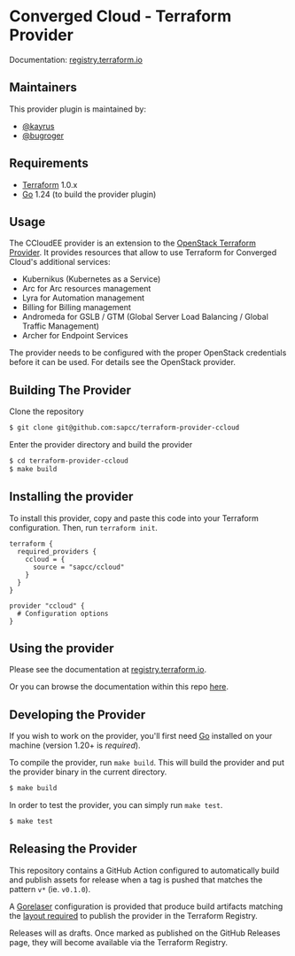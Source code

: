 Converged Cloud - Terraform Provider
=======================================================

Documentation: [registry.terraform.io](https://registry.terraform.io/providers/sapcc/ccloud/latest/docs)

Maintainers
-----------

This provider plugin is maintained by:

  * [@kayrus](https://github.com/kayrus)
  * [@bugroger](https://github.com/BugRoger)

Requirements
------------

- [Terraform](https://www.terraform.io/downloads.html) 1.0.x
- [Go](https://golang.org/doc/install) 1.24 (to build the provider plugin)

Usage
---------------------

The CCloudEE provider is an extension to the [OpenStack Terraform
Provider](https://github.com/terraform-provider-openstack/terraform-provider-openstack).
It provides resources that allow to use Terraform for Converged Cloud's
additional services:

  * Kubernikus (Kubernetes as a Service)
  * Arc for Arc resources management
  * Lyra for Automation management
  * Billing for Billing management
  * Andromeda for GSLB / GTM (Global Server Load Balancing / Global Traffic Management)
  * Archer for Endpoint Services

The provider needs to be configured with the proper OpenStack credentials
before it can be used. For details see the OpenStack provider.

Building The Provider
---------------------

Clone the repository

```sh
$ git clone git@github.com:sapcc/terraform-provider-ccloud
```

Enter the provider directory and build the provider

```sh
$ cd terraform-provider-ccloud
$ make build
```

Installing the provider
-----------------------

To install this provider, copy and paste this code into your Terraform configuration. Then, run `terraform init`.

```hcl
terraform {
  required_providers {
    ccloud = {
      source = "sapcc/ccloud"
    }
  }
}

provider "ccloud" {
  # Configuration options
}
```

Using the provider
----------------------
Please see the documentation at [registry.terraform.io](https://registry.terraform.io/providers/sapcc/ccloud/latest/docs).

Or you can browse the documentation within this repo [here](https://github.com/sapcc/terraform-provider-ccloud/tree/master/website/docs).

Developing the Provider
---------------------------

If you wish to work on the provider, you'll first need [Go](https://golang.org) installed on your machine (version 1.20+ is *required*).

To compile the provider, run `make build`. This will build the provider and put the provider binary in the current directory.

```sh
$ make build
```

In order to test the provider, you can simply run `make test`.

```sh
$ make test
```

Releasing the Provider
----------------------

This repository contains a GitHub Action configured to automatically build and
publish assets for release when a tag is pushed that matches the pattern `v*`
(ie. `v0.1.0`).

A [Gorelaser](https://goreleaser.com/) configuration is provided that produce
build artifacts matching the [layout required](https://www.terraform.io/docs/registry/providers/publishing.html#manually-preparing-a-release)
to publish the provider in the Terraform Registry.

Releases will as drafts. Once marked as published on the GitHub Releases page,
they will become available via the Terraform Registry.
